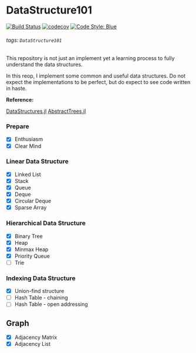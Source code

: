 # DataStructure101

[![Build Status](https://travis-ci.com/foldfelis/DataStructure101.svg?token=sCvSBz8RcnVXPVQx1yrZ&branch=master)](https://travis-ci.com/foldfelis/DataStructure101)
[![codecov](https://codecov.io/gh/foldfelis/DataStructure101/branch/master/graph/badge.svg?token=MGL8OHD107)](https://codecov.io/gh/foldfelis/DataStructure101)
[![Code Style: Blue](https://img.shields.io/badge/code%20style-blue-4495d1.svg)](https://github.com/invenia/BlueStyle)

###### tags: `DataStructure101`

This repository is not just an implement yet a learning process to fully understand the data structures.

In this reop, I implement some common and useful data structures. Do not expect the implementations to be perfect, but do expect to see code written in haste.

**Reference:**

[DataStructures.jl](https://github.com/JuliaCollections/DataStructures.jl)
[AbstractTrees.jl](https://github.com/JuliaCollections/AbstractTrees.jl)

### Prepare
- [x] Enthusiasm
- [x] Clear Mind

### Linear Data Structure
- [x] Linked List
- [x] Stack
- [x] Queue
- [x] Deque
- [x] Circular Deque
- [x] Sparse Array

### Hierarchical Data Structure
- [x] Binary Tree
- [x] Heap
- [x] Minmax Heap
- [x] Priority Queue
- [ ] Trie

### Indexing Data Structure
- [x] Union-find structure
- [ ] Hash Table - chaining
- [ ] Hash Table - open addressing

## Graph
- [x] Adjacency Matrix
- [x] Adjacency List
